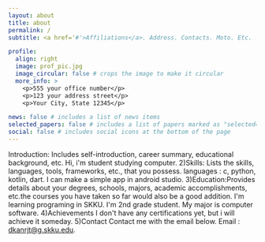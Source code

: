 ```yaml
---
layout: about
title: about
permalink: /
subtitle: <a href='#'>Affiliations</a>. Address. Contacts. Moto. Etc.

profile:
  align: right
  image: prof_pic.jpg
  image_circular: false # crops the image to make it circular
  more_info: >
    <p>555 your office number</p>
    <p>123 your address street</p>
    <p>Your City, State 12345</p>

news: false # includes a list of news items
selected_papers: false # includes a list of papers marked as "selected={true}"
social: false # includes social icons at the bottom of the page
---
```


Introduction: Includes self-introduction, career summary, educational background, etc. Hi, i'm student studying computer. 2)Skills: Lists the skills, languages, tools, frameworks, etc., that you possess. languages : c, python, kotlin, dart. I can make a simple app in android studio. 3)Education:Provides details about your degrees, schools, majors, academic accomplishments, etc.the courses you have taken so far would also be a good addition. I'm learning programing in SKKU. I'm 2nd grade student. My major is computer software. 4)Achievements I don't have any certifications yet, but i will achieve it someday. 5)Contact Contact me with the email below. Email : dkanrjt@g.skku.edu.
